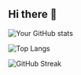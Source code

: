 ## Hi there 👋

<!--
**CiaranYoung/CiaranYoung** is a ✨ _special_ ✨ repository because its `README.md` (this file) appears on your GitHub profile.

Here are some ideas to get you started:

- 🔭 I’m currently working on ...
- 🌱 I’m currently learning ...
- 👯 I’m looking to collaborate on ...
- 🤔 I’m looking for help with ...
- 💬 Ask me about ...
- 📫 How to reach me: ...
- 😄 Pronouns: ...
- ⚡ Fun fact: ...
-->
<!-- GitHub统计 -->
![Your GitHub stats](https://github-readme-stats.vercel.app/api?username=你的用户名&show_icons=true&theme=radical)

<!-- 常用语言 -->
![Top Langs](https://github-readme-stats.vercel.app/api/top-langs/?username=你的用户名&layout=compact&theme=radical)

<!-- GitHub连续提交 -->
![GitHub Streak](https://github-readme-streak-stats.herokuapp.com/?user=你的用户名&theme=dark)
